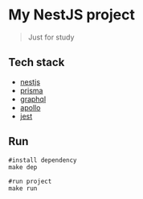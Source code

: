 # My NestJS project

> Just for study

## Tech stack

- [nestjs](https://nestjs.com/)
- [prisma](https://www.prisma.io/)
- [graphql](graphql)
- [apollo](https://www.apollographql.com/)
- [jest](https://jestjs.io/)

## Run

```shell
#install dependency
make dep

#run project
make run
```